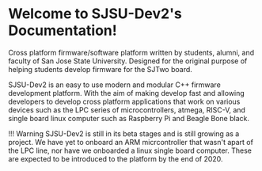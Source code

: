 # Welcome to SJSU-Dev2's Documentation!

Cross platform firmware/software platform written by students, alumni, and
faculty of San Jose State University. Designed for the original purpose of
helping students develop firmware for the SJTwo board.

SJSU-Dev2 is an easy to use modern and modular C++ firmware development
platform. With the aim of making develop fast and allowing developers to develop
cross platform applications that work on various devices such as the LPC series
of microcontrollers, atmega, RISC-V, and single board linux computer such as
Raspberry Pi and Beagle Bone black.

!!! Warning
    SJSU-Dev2 is still in its beta stages and is still growing as a project. We
    have yet to onboard an ARM micrcontroller that wasn't apart of the LPC line,
    nor have we onboarded a linux single board computer. These are expected to
    be introduced to the platform by the end of 2020.
